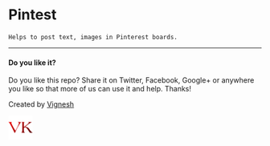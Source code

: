 # Pintest  

    Helps to post text, images in Pinterest boards.

___

#### Do you like it?

Do you like this repo? Share it on Twitter, Facebook, Google+ or anywhere you like so that more of us can use it and help. Thanks!

Created by [Vignesh](http://vigneshuvi.github.io/) 

![alt text][logo]

[logo]: https://github.com/vigneshuvi/vigneshuvi.github.io/blob/master/favicon.ico/android-icon-48x48.png
